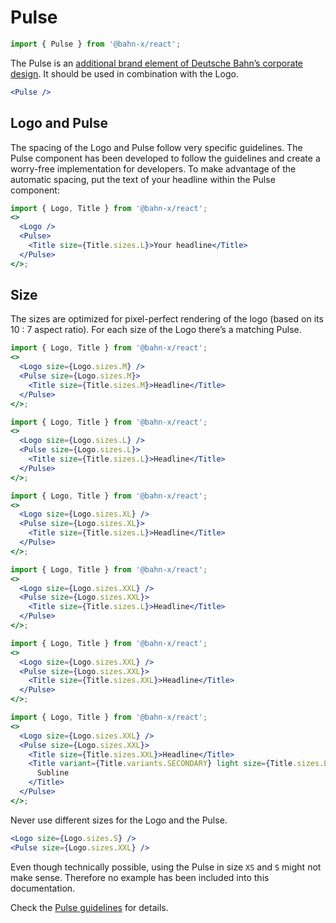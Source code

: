 # Pulse

```js
import { Pulse } from '@bahn-x/react';
```

The Pulse is an [additional brand element of Deutsche Bahn’s corporate design](https://marketingportal.extranet.deutschebahn.com/en/pulse). It should be used in combination with the Logo.

```jsx
<Pulse />
```

## Logo and Pulse

The spacing of the Logo and Pulse follow very specific guidelines. The Pulse component has been developed to follow the guidelines and create a worry-free implementation for developers. To make advantage of the automatic spacing, put the text of your headline within the Pulse component:

```jsx
import { Logo, Title } from '@bahn-x/react';
<>
  <Logo />
  <Pulse>
    <Title size={Title.sizes.L}>Your headline</Title>
  </Pulse>
</>;
```

## Size

The sizes are optimized for pixel-perfect rendering of the logo (based on its
10 : 7 aspect ratio). For each size of the Logo there’s a matching Pulse.

```jsx
import { Logo, Title } from '@bahn-x/react';
<>
  <Logo size={Logo.sizes.M} />
  <Pulse size={Logo.sizes.M}>
    <Title size={Title.sizes.M}>Headline</Title>
  </Pulse>
</>;
```

```jsx
import { Logo, Title } from '@bahn-x/react';
<>
  <Logo size={Logo.sizes.L} />
  <Pulse size={Logo.sizes.L}>
    <Title size={Title.sizes.L}>Headline</Title>
  </Pulse>
</>;
```

```jsx
import { Logo, Title } from '@bahn-x/react';
<>
  <Logo size={Logo.sizes.XL} />
  <Pulse size={Logo.sizes.XL}>
    <Title size={Title.sizes.L}>Headline</Title>
  </Pulse>
</>;
```

```jsx
import { Logo, Title } from '@bahn-x/react';
<>
  <Logo size={Logo.sizes.XXL} />
  <Pulse size={Logo.sizes.XXL}>
    <Title size={Title.sizes.L}>Headline</Title>
  </Pulse>
</>;
```

```jsx
import { Logo, Title } from '@bahn-x/react';
<>
  <Logo size={Logo.sizes.XXL} />
  <Pulse size={Logo.sizes.XXL}>
    <Title size={Title.sizes.XXL}>Headline</Title>
  </Pulse>
</>;
```

```jsx
import { Logo, Title } from '@bahn-x/react';
<>
  <Logo size={Logo.sizes.XXL} />
  <Pulse size={Logo.sizes.XXL}>
    <Title size={Title.sizes.XXL}>Headline</Title>
    <Title variant={Title.variants.SECONDARY} light size={Title.sizes.L}>
      Subline
    </Title>
  </Pulse>
</>;
```

Never use different sizes for the Logo and the Pulse.

```jsx static
<Logo size={Logo.sizes.S} />
<Pulse size={Logo.sizes.XXL} />
```

Even though technically possible, using the Pulse in size `XS` and `S` might not make sense. Therefore no example has been included into this documentation.

Check the [Pulse guidelines](https://marketingportal.extranet.deutschebahn.com/en/pulse) for details.
